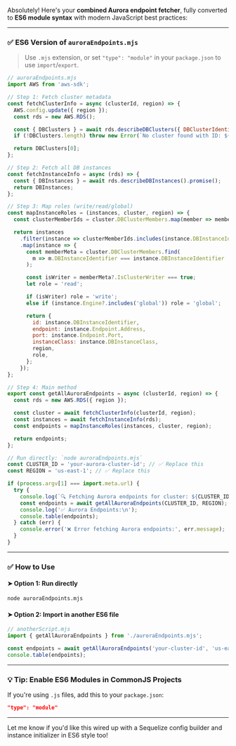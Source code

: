 Absolutely! Here's your **combined Aurora endpoint fetcher**, fully converted to **ES6 module syntax** with modern JavaScript best practices:

---

### ✅ ES6 Version of `auroraEndpoints.mjs`

> Use `.mjs` extension, or set `"type": "module"` in your `package.json` to use `import`/`export`.

```js
// auroraEndpoints.mjs
import AWS from 'aws-sdk';

// Step 1: Fetch cluster metadata
const fetchClusterInfo = async (clusterId, region) => {
  AWS.config.update({ region });
  const rds = new AWS.RDS();

  const { DBClusters } = await rds.describeDBClusters({ DBClusterIdentifier: clusterId }).promise();
  if (!DBClusters.length) throw new Error(`No cluster found with ID: ${clusterId}`);

  return DBClusters[0];
};

// Step 2: Fetch all DB instances
const fetchInstanceInfo = async (rds) => {
  const { DBInstances } = await rds.describeDBInstances().promise();
  return DBInstances;
};

// Step 3: Map roles (write/read/global)
const mapInstanceRoles = (instances, cluster, region) => {
  const clusterMemberIds = cluster.DBClusterMembers.map(member => member.DBInstanceIdentifier);

  return instances
    .filter(instance => clusterMemberIds.includes(instance.DBInstanceIdentifier))
    .map(instance => {
      const memberMeta = cluster.DBClusterMembers.find(
        m => m.DBInstanceIdentifier === instance.DBInstanceIdentifier
      );

      const isWriter = memberMeta?.IsClusterWriter === true;
      let role = 'read';

      if (isWriter) role = 'write';
      else if (instance.Engine?.includes('global')) role = 'global';

      return {
        id: instance.DBInstanceIdentifier,
        endpoint: instance.Endpoint.Address,
        port: instance.Endpoint.Port,
        instanceClass: instance.DBInstanceClass,
        region,
        role,
      };
    });
};

// Step 4: Main method
export const getAllAuroraEndpoints = async (clusterId, region) => {
  const rds = new AWS.RDS({ region });

  const cluster = await fetchClusterInfo(clusterId, region);
  const instances = await fetchInstanceInfo(rds);
  const endpoints = mapInstanceRoles(instances, cluster, region);

  return endpoints;
};

// Run directly: `node auroraEndpoints.mjs`
const CLUSTER_ID = 'your-aurora-cluster-id'; // ✅ Replace this
const REGION = 'us-east-1'; // ✅ Replace this

if (process.argv[1] === import.meta.url) {
  try {
    console.log(`🔍 Fetching Aurora endpoints for cluster: ${CLUSTER_ID}`);
    const endpoints = await getAllAuroraEndpoints(CLUSTER_ID, REGION);
    console.log('✅ Aurora Endpoints:\n');
    console.table(endpoints);
  } catch (err) {
    console.error('❌ Error fetching Aurora endpoints:', err.message);
  }
}
```

---

### ✅ How to Use

#### ➤ Option 1: Run directly
```bash
node auroraEndpoints.mjs
```

#### ➤ Option 2: Import in another ES6 file
```js
// anotherScript.mjs
import { getAllAuroraEndpoints } from './auroraEndpoints.mjs';

const endpoints = await getAllAuroraEndpoints('your-cluster-id', 'us-east-1');
console.table(endpoints);
```

---

### 💡 Tip: Enable ES6 Modules in CommonJS Projects
If you're using `.js` files, add this to your `package.json`:

```json
"type": "module"
```

---

Let me know if you'd like this wired up with a Sequelize config builder and instance initializer in ES6 style too!
